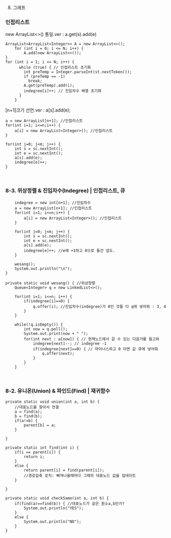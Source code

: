 8. 그래프

### 인접리스트 

new ArrayList<>() 통일.ver : a.get(s).add(e)

	ArrayList<ArrayList<Integer>> A = new ArrayList<>();
        for (int i = 0; i <= N; i++) {
            A.add(new ArrayList<>());
	}
 	for (int i = 1; i <= N; i++) {
	      while (true) { // 인접리스트 초기화
	        int preTemp = Integer.parseInt(st.nextToken());
	        if (preTemp == -1)
	          break;
	        A.get(preTemp).add(i);
	        indegree[i]++; // 진입차수 배열 초기화
	      }
	    }

[n+1]크기 선언.ver : a[s].add(e);

	a = new ArrayList[n+1]; //인접리스트
	for(int i=1; i<=n;i++) {
		a[i] = new ArrayList<Integer>(); //인접리스트
	}
	
	for(int j=0; j<m; j++) {
		int s = sc.nextInt();
		int e = sc.nextInt();
		a[s].add(e);
		indegree[e]++;
	}

     	

<br>

### 8-3. 위상정렬 & 진입차수(Indegree) | 인접리스트, 큐 


		indegree = new int[n+1]; //진입차수
		a = new ArrayList[n+1]; //인접리스트
		for(int i=1; i<=n;i++) {
			a[i] = new ArrayList<Integer>(); //인접리스트
		}
		
		for(int j=0; j<m; j++) {
			int s = sc.nextInt();
			int e = sc.nextInt();
			a[s].add(e);
			indegree[e]++; //e에 +1하고 0으로 둘건 냅도.
		}

		wesang();
		System.out.println("\n");
	}
	
	private static void wesang() { //위상정렬
		Queue<Integer> q = new LinkedList<>();

		for(int i=1; i<=n; i++) {
			if(indegree[i]==0) {
				q.offer(i); //진입차수(indegree)가 0인 것들 다 q에 넣어줘 : 3, 4
			}
		}
		
		while(!q.isEmpty()) {
			int now = q.poll();
			System.out.print(now + " ");
			for(int next : a[now]) { // 현재노드에서 갈 수 있는 다음거를 들고와
				indegree[next]--; // indegree -1
				if(indegree[next]==0) { // 마이너스하고 0 이면 값 큐에 넣어줘
					q.offer(next);
				}
			}
		}



<br>

### 8-2. 유니온(Union) & 파인드(Find) | 재귀함수

	private static void union(int a, int b) {
		//대표노드를 찾아서 연결
		a = find(a);
		b = find(b);
		if(a!=b) {
			parent[b] = a; 
		}
		
	}
	
	private static int find(int i) {
		if(i == parent[i]) {
			return i;
		}
		else {
			return parent[i] = find(parent[i]);
			//경로압축 로직: 빠져나올때마다 그때의 대표노드 값을 업데이트
		}
		
	}

	private static void checkSame(int a, int b) {
		if(find(a)==find(b)) { //대표노드가 같은 원소a,b인가?
			System.out.println("YES");
		}
		else {
			System.out.println("NO");
		}
	}
